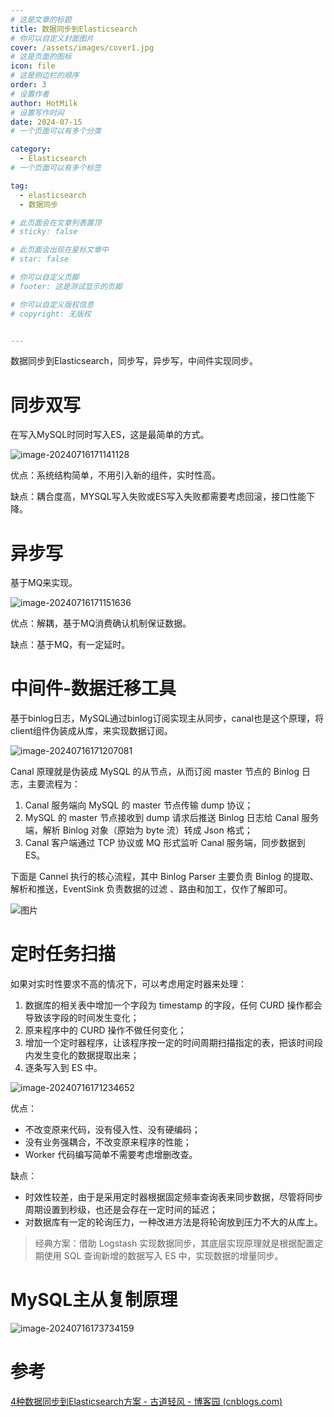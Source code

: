 ```yaml
---
# 这是文章的标题
title: 数据同步到Elasticsearch
# 你可以自定义封面图片
cover: /assets/images/cover1.jpg
# 这是页面的图标
icon: file
# 这是侧边栏的顺序
order: 3
# 设置作者
author: HotMilk
# 设置写作时间
date: 2024-07-15
# 一个页面可以有多个分类

category:
  - Elasticsearch
# 一个页面可以有多个标签

tag:
  - elasticsearch
  - 数据同步

# 此页面会在文章列表置顶
# sticky: false

# 此页面会出现在星标文章中
# star: false

# 你可以自定义页脚
# footer: 这是测试显示的页脚

# 你可以自定义版权信息
# copyright: 无版权


---
```


数据同步到Elasticsearch，同步写，异步写，中间件实现同步。

<!-- more -->

# 同步双写

在写入MySQL时同时写入ES，这是最简单的方式。

![image-20240716171141128](https://hotmilk-pic.oss-cn-shenzhen.aliyuncs.com/assets/202407161711219.png)

优点：系统结构简单，不用引入新的组件，实时性高。

缺点：耦合度高，MYSQL写入失败或ES写入失败都需要考虑回滚，接口性能下降。

# 异步写

基于MQ来实现。

![image-20240716171151636](https://hotmilk-pic.oss-cn-shenzhen.aliyuncs.com/assets/202407161711670.png)

优点：解耦，基于MQ消费确认机制保证数据。

缺点：基于MQ，有一定延时。

# 中间件-数据迁移工具

基于binlog日志，MySQL通过binlog订阅实现主从同步，canal也是这个原理，将client组件伪装成从库，来实现数据订阅。

![image-20240716171207081](https://hotmilk-pic.oss-cn-shenzhen.aliyuncs.com/assets/202407161712118.png)

Canal 原理就是伪装成 MySQL 的从节点，从而订阅 master 节点的 Binlog 日志，主要流程为：

1. Canal 服务端向 MySQL 的 master 节点传输 dump 协议；
2. MySQL 的 master 节点接收到 dump 请求后推送 Binlog 日志给 Canal 服务端，解析 Binlog 对象（原始为 byte 流）转成 Json 格式；
3. Canal 客户端通过 TCP 协议或 MQ 形式监听 Canal 服务端，同步数据到 ES。

下面是 Cannel 执行的核心流程，其中 Binlog Parser 主要负责 Binlog 的提取、解析和推送，EventSink 负责数据的过滤 、路由和加工，仅作了解即可。

![图片](https://hotmilk-pic.oss-cn-shenzhen.aliyuncs.com/assets/202407161725540.png)



# 定时任务扫描

如果对实时性要求不高的情况下，可以考虑用定时器来处理：

1. 数据库的相关表中增加一个字段为 timestamp 的字段，任何 CURD 操作都会导致该字段的时间发生变化；
2. 原来程序中的 CURD 操作不做任何变化；
3. 增加一个定时器程序，让该程序按一定的时间周期扫描指定的表，把该时间段内发生变化的数据提取出来；
4. 逐条写入到 ES 中。

![image-20240716171234652](https://hotmilk-pic.oss-cn-shenzhen.aliyuncs.com/assets/202407161712686.png)

优点：

- 不改变原来代码，没有侵入性、没有硬编码；
- 没有业务强耦合，不改变原来程序的性能；
- Worker 代码编写简单不需要考虑增删改查。

缺点：

- 时效性较差，由于是采用定时器根据固定频率查询表来同步数据，尽管将同步周期设置到秒级，也还是会存在一定时间的延迟；
- 对数据库有一定的轮询压力，一种改进方法是将轮询放到压力不大的从库上。

> 经典方案：借助 Logstash 实现数据同步，其底层实现原理就是根据配置定期使用 SQL 查询新增的数据写入 ES 中，实现数据的增量同步。

# MySQL主从复制原理

![image-20240716173734159](https://hotmilk-pic.oss-cn-shenzhen.aliyuncs.com/assets/202407161737205.png)

# 参考

[4种数据同步到Elasticsearch方案 - 古道轻风 - 博客园 (cnblogs.com)](https://www.cnblogs.com/88223100/p/Four-data-synchronization-schemes-to-Elasticsearch.html)